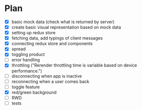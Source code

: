 # Plan

- [x] basic mock data (check what is returned by server)
- [x] create basic visual representation based on mock data
- [x] setting up redux store
- [x] fetching data, add typings of client messages
- [x] connecting redux store and components
- [x] spread
- [x] toggling product
- [ ] error handling
- [x] throttling ("Rerender throttling time is variable based on device performance.")
- [ ] disconnecting when app is inactive
- [ ] reconnecting when a user comes back
- [ ] toggle feature
- [x] red/green background
- [ ] RWD
- [ ] tests
